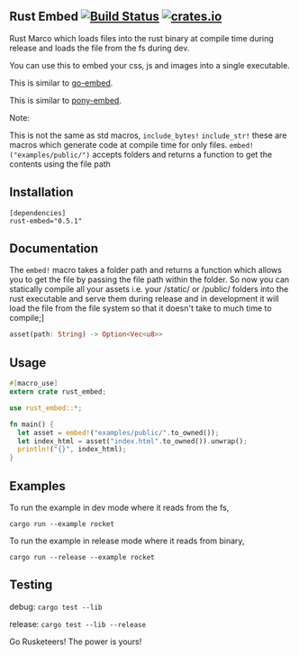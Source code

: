 ## Rust Embed [![Build Status](https://travis-ci.org/pyros2097/rust-embed.svg?branch=master)](https://travis-ci.org/pyros2097/rust-embed) [![crates.io](http://meritbadge.herokuapp.com/rust-embed)](https://crates.io/crates/rust-embed)
Rust Marco which loads files into the rust binary at compile time during release and loads the file from the fs during dev.

You can use this to embed your css, js and images into a single executable.

This is similar to [go-embed](https://github.com/pyros2097/go-embed).

This is similar to [pony-embed](https://github.com/pyros2097/pony-embed).

Note:
 
This is not the same as std macros,
`include_bytes!`
`include_str!`
these are macros which generate code at compile time for only files.
`embed!("examples/public/")` accepts folders and returns a function to get the contents using the file path

## Installation

```
[dependencies]
rust-embed="0.5.1"
```

## Documentation
The `embed!` macro takes a folder path and returns a function which allows you to get the file by passing the file path within the folder. So now you can statically compile all your assets i.e. your /static/ or /public/ folders into the rust executable and serve them during release and in development it will load the file from the file
system so that it doesn't take to much time to compile;]

```rust
asset(path: String) -> Option<Vec<u8>>
```

## Usage
```rust
#[macro_use]
extern crate rust_embed;

use rust_embed::*;

fn main() {
  let asset = embed!("examples/public/".to_owned());
  let index_html = asset("index.html".to_owned()).unwrap();
  println!("{}", index_html);
}
```

## Examples
To run the example in dev mode where it reads from the fs,

`cargo run --example rocket`

To run the example in release mode where it reads from binary,

`cargo run --release --example rocket`
## Testing
debug: `cargo test --lib`

release: `cargo test --lib --release`

Go Rusketeers!
The power is yours!
